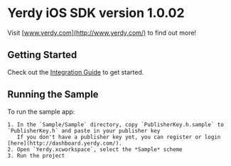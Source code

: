 # Yerdy iOS SDK version 1.0.02

Visit [www.yerdy.com](http://www.yerdy.com/) to find out more!

## Getting Started

Check out the [Integration Guide](http://github.com/YerdySDK/yerdy-ios/wiki/) to get started.

## Running the Sample

To run the sample app:
	
	1. In the `Sample/Sample` directory, copy `PublisherKey.h.sample` to `PublisherKey.h` and paste in your publisher key
	   If you don't have a publisher key yet, you can register or login [here](http://dashboard.yerdy.com/).
	2. Open `Yerdy.xcworkspace`, select the *Sample* scheme
	3. Run the project
